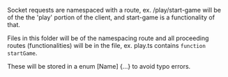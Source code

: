 Socket requests are namespaced with a route, ex. /play/start-game will be of
the the 'play' portion of the client, and start-game is a functionality of
that.

Files in this folder will be of the namespacing route and all proceeding
routes (functionalities) will be in the file, ex. play.ts contains
`function startGame`.

These will be stored in a enum [Name] {...} to avoid typo errors.

